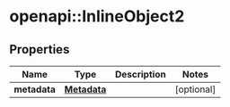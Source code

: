 # openapi::InlineObject2


## Properties
Name | Type | Description | Notes
------------ | ------------- | ------------- | -------------
**metadata** | [**Metadata**](Metadata.md) |  | [optional] 


